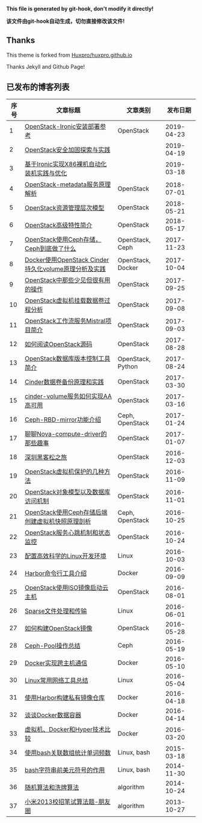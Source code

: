 **This file is generated by git-hook, don't modify it directly!**

**该文件由git-hook自动生成，切勿直接修改该文件!**

## Thanks

This theme is forked from [Huxpro/huxpro.github.io](https://github.com/Huxpro/huxpro.github.io)

Thanks Jekyll and Github Page!

## 已发布的博客列表

|序号|文章标题|文章类别|发布日期|
|----|----|----|----|
|1|[OpenStack-Ironic安装部署参考](http://int32bit.me/2019/04/23/OpenStack-Ironic安装部署参考)|OpenStack|2019-04-23|
|2|[OpenStack安全加固探索与实践](http://int32bit.me/2019/04/19/OpenStack安全加固探索与实践)||2019-04-19|
|3|[基于Ironic实现X86裸机自动化装机实践与优化](http://int32bit.me/2019/03/18/基于Ironic实现X86裸机自动化装机实践与优化)||2019-03-18|
|4|[OpenStack-metadata服务原理解析](http://int32bit.me/2018/07/01/OpenStack-metadata服务原理解析)|OpenStack|2018-07-01|
|5|[OpenStack资源管理层次模型](http://int32bit.me/2018/05/21/OpenStack资源管理层次模型)|OpenStack|2018-05-21|
|6|[OpenStack高级特性简介](http://int32bit.me/2018/05/17/OpenStack高级特性简介)|OpenStack|2018-05-17|
|7|[OpenStack使用Ceph存储，Ceph到底做了什么](http://int32bit.me/2017/11/23/OpenStack使用Ceph存储，Ceph到底做了什么)|OpenStack, Ceph|2017-11-23|
|8|[Docker使用OpenStack Cinder持久化volume原理分析及实践](http://int32bit.me/2017/10/04/Docker使用OpenStack-Cinder持久化volume原理分析及实践)|OpenStack, Docker|2017-10-04|
|9|[OpenStack中那些少见但很有用的操作](http://int32bit.me/2017/09/25/OpenStack中那些少见但很有用的操作)|OpenStack|2017-09-25|
|10|[OpenStack虚拟机挂载数据卷过程分析](http://int32bit.me/2017/09/08/OpenStack虚拟机挂载数据卷过程分析)|OpenStack|2017-09-08|
|11|[OpenStack工作流服务Mistral项目简介](http://int32bit.me/2017/09/03/OpenStack工作流服务Mistral项目简介)|OpenStack|2017-09-03|
|12|[如何阅读OpenStack源码](http://int32bit.me/2017/08/28/如何阅读OpenStack源码)|OpenStack|2017-08-28|
|13|[OpenStack数据库版本控制工具简介](http://int32bit.me/2017/08/24/OpenStack数据库版本控制工具简介)|OpenStack, Python|2017-08-24|
|14|[Cinder数据卷备份原理和实践](http://int32bit.me/2017/03/30/Cinder数据卷备份原理和实践)|OpenStack|2017-03-30|
|15|[cinder-volume服务如何实现AA高可用](http://int32bit.me/2017/03/16/cinder-volume服务如何实现AA高可用)|OpenStack|2017-03-16|
|16|[Ceph-RBD-mirror功能介绍](http://int32bit.me/2017/01/24/Ceph-RBD-mirror功能介绍)|Ceph, OpenStack|2017-01-24|
|17|[聊聊Nova-compute-driver的那些趣事](http://int32bit.me/2017/01/07/聊聊Nova-compute-driver的那些趣事)|OpenStack|2017-01-07|
|18|[深圳黑客松之旅](http://int32bit.me/2016/12/03/深圳黑客松之旅)|OpenStack|2016-12-03|
|19|[OpenStack虚拟机保护的几种方法](http://int32bit.me/2016/11/09/OpenStack虚拟机保护的几种方法)|OpenStack|2016-11-09|
|20|[OpenStack对象模型以及数据库访问机制](http://int32bit.me/2016/11/01/OpenStack对象模型以及数据库访问机制)|OpenStack|2016-11-01|
|21|[OpenStack使用Ceph存储后端创建虚拟机快照原理剖析](http://int32bit.me/2016/10/25/OpenStack使用Ceph存储后端创建虚拟机快照原理剖析)|Ceph, OpenStack|2016-10-25|
|22|[OpenStack服务心跳机制和状态监控](http://int32bit.me/2016/10/24/OpenStack服务心跳机制和状态监控)|OpenStack|2016-10-24|
|23|[配置高效科学的Linux开发环境](http://int32bit.me/2016/10/03/配置高效科学的Linux开发环境)|Linux|2016-10-03|
|24|[Harbor命令行工具介绍](http://int32bit.me/2016/09/09/Harbor命令行工具介绍)|Docker|2016-09-09|
|25|[OpenStack使用ISO镜像启动云主机](http://int32bit.me/2016/08/01/OpenStack使用ISO镜像启动云主机)|OpenStack|2016-08-01|
|26|[Sparse文件处理和传输](http://int32bit.me/2016/06/01/Sparse文件处理和传输)|Linux|2016-06-01|
|27|[如何构建OpenStack镜像](http://int32bit.me/2016/05/28/如何构建OpenStack镜像)|OpenStack|2016-05-28|
|28|[Ceph-Pool操作总结](http://int32bit.me/2016/05/19/Ceph-Pool操作总结)|Ceph|2016-05-19|
|29|[Docker实现跨主机通信](http://int32bit.me/2016/05/10/Docker实现跨主机通信)|Docker|2016-05-10|
|30|[Linux常用网络工具总结](http://int32bit.me/2016/05/04/Linux常用网络工具总结)|Linux|2016-05-04|
|31|[使用Harbor构建私有镜像仓库](http://int32bit.me/2016/04/18/使用Harbor构建私有镜像仓库)|Docker|2016-04-18|
|32|[谈谈Docker数据容器](http://int32bit.me/2016/04/14/谈谈Docker数据容器)|Docker|2016-04-14|
|33|[虚拟机、Docker和Hyper技术比较](http://int32bit.me/2016/03/20/虚拟机、Docker和Hyper技术比较)|Docker|2016-03-20|
|34|[使用bash关联数组统计单词频数](http://int32bit.me/2015/03/18/使用bash关联数组统计单词频数)|Linux, bash|2015-03-18|
|35|[bash字符串前美元符号的作用](http://int32bit.me/2014/11/30/bash字符串前美元符号的作用)|Linux, bash|2014-11-30|
|36|[随机算法和洗牌算法](http://int32bit.me/2014/10/24/随机算法和洗牌算法)|algorithm|2014-10-24|
|37|[小米2013校招笔试算法题-朋友圈](http://int32bit.me/2013/10/27/小米2013校招笔试算法题-朋友圈)|algorithm|2013-10-27|
